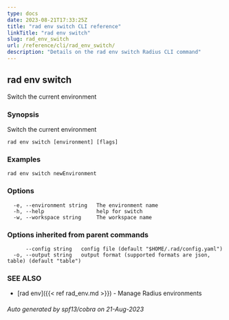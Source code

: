 ```yaml
---
type: docs
date: 2023-08-21T17:33:25Z
title: "rad env switch CLI reference"
linkTitle: "rad env switch"
slug: rad_env_switch
url: /reference/cli/rad_env_switch/
description: "Details on the rad env switch Radius CLI command"
---
```

## rad env switch

Switch the current environment

### Synopsis

Switch the current environment

```
rad env switch [environment] [flags]
```

### Examples

```
rad env switch newEnvironment
```

### Options

```
  -e, --environment string   The environment name
  -h, --help                 help for switch
  -w, --workspace string     The workspace name
```

### Options inherited from parent commands

```
      --config string   config file (default "$HOME/.rad/config.yaml")
  -o, --output string   output format (supported formats are json, table) (default "table")
```

### SEE ALSO

* [rad env]({{< ref rad_env.md >}})	 - Manage Radius environments

###### Auto generated by spf13/cobra on 21-Aug-2023
